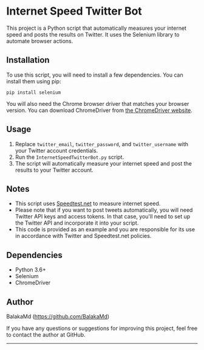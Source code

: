 # Internet Speed Twitter Bot

This project is a Python script that automatically measures your internet speed and posts the results on Twitter. It uses the Selenium library to automate browser actions.

## Installation
To use this script, you will need to install a few dependencies. You can install them using pip:

```pip install selenium```

You will also need the Chrome browser driver that matches your browser version.
You can download ChromeDriver from [the ChromeDriver website](https://sites.google.com/a/chromium.org/chromedriver/downloads).

## Usage

1. Replace `twitter_email`, `twitter_password`, and `twitter_username` with your Twitter account credentials.
2. Run the `InternetSpeedTwitterBot.py` script.
3. The script will automatically measure your internet speed and post the results to your Twitter account.

## Notes
- This script uses [Speedtest.net](https://www.speedtest.net/ru) to measure internet speed.
- Please note that if you want to post tweets automatically, you will need Twitter API keys and access tokens.
  In that case, you'll need to set up the Twitter API and incorporate it into your script.
- This code is provided as an example and you are responsible for its use in accordance with Twitter and Speedtest.net policies.

## Dependencies

- Python 3.6+
- Selenium
- ChromeDriver

## Author

BalakaMd (https://github.com/BalakaMd)

If you have any questions or suggestions for improving this project, feel free to contact the author at GitHub.

------------------------------------------------------------------------------------------------------------------------------------
